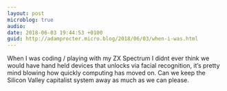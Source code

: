 ```yaml
---
layout: post
microblog: true
audio: 
date: 2018-06-03 19:44:53 +0100
guid: http://adamprocter.micro.blog/2018/06/03/when-i-was.html
---
```

When I was coding / playing with my ZX Spectrum I didnt ever think we would have hand held devices that unlocks via facial recognition, it’s pretty mind blowing how quickly computing has moved on. Can we keep the Silicon Valley capitalist system away as much as we can please.
